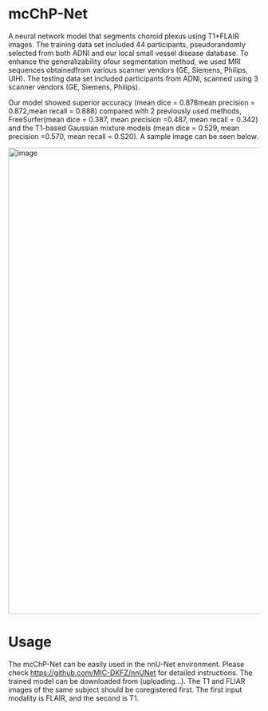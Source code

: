 # mcChP-Net
A neural network model that segments choroid plexus using T1+FLAIR images. The training data set included 44 participants, pseudorandomly selected from both ADNI and our local small vessel disease database. To enhance the generalizability ofour segmentation method, we used MRl sequences obtainedfrom various scanner vendors (GE, Siemens, Philips, UIH). The testing data set included participants from ADNl, scanned using 3 scanner vendors (GE, Siemens, Philips). 

Our model showed superior accuracy (mean dice = 0.878mean precision = 0.872,mean recall = 0.888) compared with 2 previously used methods, FreeSurfer(mean dice = 0.387, mean precision =0.487, mean recall = 0.342) and the T1-based Gaussian mixture models (mean dice = 0.529, mean precision =0.570, mean recall = 0.S20). A sample image can be seen below.

<img width="1001" height="934" alt="image" src="https://github.com/user-attachments/assets/3f7fd1db-5ef3-47d0-9f9d-808823dc8faa" />

# Usage
The mcChP-Net can be easily used in the nnU-Net environment. Please check https://github.com/MIC-DKFZ/nnUNet for detailed instructions. The trained model can be downloaded from (uploading...). 
The T1 and FLIAR images of the same subject should be coregistered first. The first input modality is FLAIR, and the second is T1.
